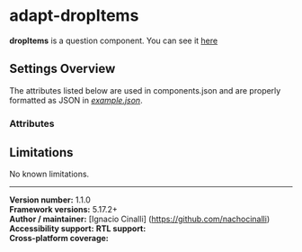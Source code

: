 # adapt-dropItems
 **dropItems** is a question component. You can see it [here](https://adaptlearning-no-core.web.app/#/id/qo-15)

## Settings Overview
The attributes listed below are used in components.json and are properly formatted as JSON in  [*example.json*](https://github.com/nachocinalli/adapt-dropItems/blob/master/example.json).

### Attributes


## Limitations

No known limitations.

----------------------------
**Version number:**  1.1.0  
**Framework versions:** 5.17.2+  
**Author / maintainer:** [Ignacio Cinalli] (https://github.com/nachocinalli)  
**Accessibility support:** 
**RTL support:**   
**Cross-platform coverage:** 
